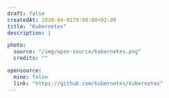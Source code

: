 ```yaml
---
draft: false
createdAt: 2020-04-01T9:00:00+02:00
title: "Kubernetes"
description: |

photo:
  source: "/img/open-source/kubernetes.png"
  credits: ""

opensource:
  mine: false
  link: "https://github.com/kubernetes/kubernetes"
---
```

